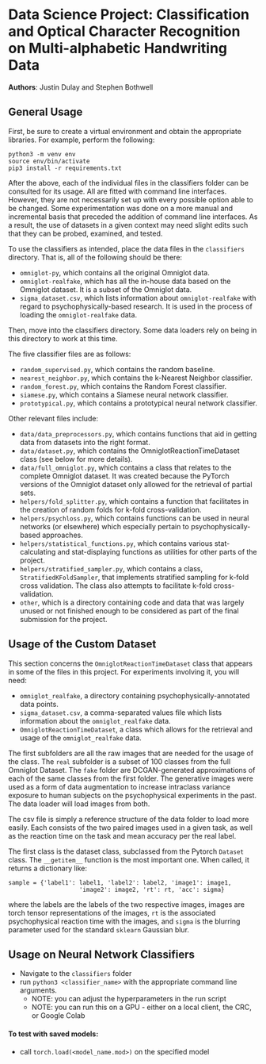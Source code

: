 # Data Science Project: Classification and Optical Character Recognition on Multi-alphabetic Handwriting Data

**Authors**: Justin Dulay and Stephen Bothwell

## General Usage

First, be sure to create a virtual environment and obtain the appropriate libraries.
For example, perform the following:

```
python3 -m venv env
source env/bin/activate
pip3 install -r requirements.txt
```

After the above, each of the individual files in the classifiers folder can be consulted for its usage.
All are fitted with command line interfaces. 
However, they are not necessarily set up with every possible option able to be changed.
Some experimentation was done on a more manual and incremental basis that preceded the addition of command line interfaces.
As a result, the use of datasets in a given context may need slight edits such that 
they can be probed, examined, and tested.

To use the classifiers as intended, place the data files in the `classifiers` directory.
That is, all of the following should be there:
* `omniglot-py`, which contains all the original Omniglot data.
* `omniglot-realfake`, which has all the in-house data based on the Omniglot dataset. It is a subset of the Omniglot data.
* `sigma_dataset.csv`, which lists information about `omniglot-realfake` with regard to psychophysically-based research. 
It is used in the process of loading the `omniglot-realfake` data.

Then, move into the classifiers directory. Some data loaders rely on being in this directory to work at this time.

The five classifier files are as follows:
* `random_supervised.py`, which contains the random baseline.
* `nearest_neighbor.py`, which contains the k-Nearest Neighbor classifier.
* `random_forest.py`, which contains the Random Forest classifier.
* `siamese.py`, which contains a Siamese neural network classifier.
* `prototypical.py`, which contains a prototypical neural network classifier.

Other relevant files include:
* `data/data_preprocessors.py`, which contains functions that aid in getting data from datasets into the right format.
* `data/dataset.py`, which contains the OmniglotReactionTimeDataset class (see below for more details).
* `data/full_omniglot.py`, which contains a class that relates to the complete Omniglot dataset. 
It was created because the PyTorch versions of the Omniglot dataset only allowed for the retrieval of partial sets.
* `helpers/fold_splitter.py`, which contains a function that facilitates in the creation of random folds 
for k-fold cross-validation.
* `helpers/psychloss.py`, which contains functions can be used in neural networks (or elsewhere)
which especially pertain to psychophysically-based approaches.
* `helpers/statistical_functions.py`, which contains various stat-calculating and stat-displaying functions
as utilities for other parts of the project.
* `helpers/stratified_sampler.py`, which contains a class, `StratifiedKFoldSampler`,
that implements stratified sampling for k-fold cross validation.
The class also attempts to facilitate k-fold cross-validation.
* `other`, which is a directory containing code and data that was largely unused or 
not finished enough to be considered as part of the final submission for the project.

## Usage of the Custom Dataset

This section concerns the `OmniglotReactionTimeDataset` class that appears in some of the files in this project. 
For experiments involving it, you will need: 

- `omniglot_realfake`, a directory containing psychophysically-annotated data points.
- `sigma_dataset.csv`, a comma-separated values file which lists information 
about the `omniglot_realfake` data.
- `OmniglotReactionTimeDataset`, a class which allows for the retrieval and usage 
of the `omniglot_realfake` data.

The first subfolders are all the raw images that are needed for the usage of the class. The `real` subfolder is a subset of 100 classes from the full Omniglot Dataset. The `fake` folder are DCGAN-generated approximations of each of the same classes from the first folder. The generative images were used as a form of data augmentation to increase intraclass variance exposure to human subjects on the psychophysical experiments in the past. The data loader will load images from both. 

The csv file is simply a reference structure of the data folder to load more easily. Each consists of the two paired images used in a given task, as well as the reaction time on the task and mean accuracy per the real label. 

The first class is the dataset class, subclassed from the Pytorch `Dataset` class. The `__getitem__` function is the most important one. When called, it returns a dictionary like: 
```       
sample = {'label1': label1, 'label2': label2, 'image1': image1,
                    'image2': image2, 'rt': rt, 'acc': sigma} 
```
where the labels are the labels of the two respective images, images are torch tensor representations of the images, `rt` is the associated psychophysical reaction time with the images, and `sigma` is the blurring parameter used for the standard `sklearn` Gaussian blur.

## Usage on Neural Network Classifiers

- Navigate to the `classifiers` folder
- run `python3 <classifier_name>` with the appropriate command line arguments.
  - NOTE: you can adjust the hyperparameters in the run script
  - NOTE: you can run this on a GPU - either on a local client, the CRC, or Google Colab

#### To test with saved models:

- call `torch.load(<model_name.mod>)` on the specified model